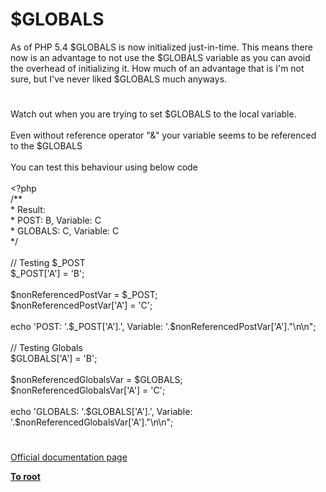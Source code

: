 # $GLOBALS




<div class="phpcode"><span class="html">
As of PHP 5.4 $GLOBALS is now initialized just-in-time. This means there now is an advantage to not use the $GLOBALS variable as you can avoid the overhead of initializing it. How much of an advantage that is I&apos;m not sure, but I&apos;ve never liked $GLOBALS much anyways.</span>
</div>
  

#


<div class="phpcode"><span class="html">
Watch out when you are trying to set $GLOBALS to the local variable.<br><br>Even without reference operator &quot;&amp;&quot; your variable seems to be referenced to the $GLOBALS<br><br>You can test this behaviour using below code<br><br><span class="default">&lt;?php<br></span><span class="comment">/**<br> * Result:<br> * POST: B, Variable: C<br> * GLOBALS: C, Variable: C<br> */<br> <br>// Testing $_POST<br></span><span class="default">$_POST</span><span class="keyword">[</span><span class="string">&apos;A&apos;</span><span class="keyword">] = </span><span class="string">&apos;B&apos;</span><span class="keyword">;<br> <br></span><span class="default">$nonReferencedPostVar </span><span class="keyword">= </span><span class="default">$_POST</span><span class="keyword">;<br></span><span class="default">$nonReferencedPostVar</span><span class="keyword">[</span><span class="string">&apos;A&apos;</span><span class="keyword">] = </span><span class="string">&apos;C&apos;</span><span class="keyword">;<br> <br>echo </span><span class="string">&apos;POST: &apos;</span><span class="keyword">.</span><span class="default">$_POST</span><span class="keyword">[</span><span class="string">&apos;A&apos;</span><span class="keyword">].</span><span class="string">&apos;, Variable: &apos;</span><span class="keyword">.</span><span class="default">$nonReferencedPostVar</span><span class="keyword">[</span><span class="string">&apos;A&apos;</span><span class="keyword">].</span><span class="string">&quot;\n\n&quot;</span><span class="keyword">;<br> <br></span><span class="comment">// Testing Globals<br></span><span class="default">$GLOBALS</span><span class="keyword">[</span><span class="string">&apos;A&apos;</span><span class="keyword">] = </span><span class="string">&apos;B&apos;</span><span class="keyword">;<br> <br></span><span class="default">$nonReferencedGlobalsVar </span><span class="keyword">= </span><span class="default">$GLOBALS</span><span class="keyword">;<br></span><span class="default">$nonReferencedGlobalsVar</span><span class="keyword">[</span><span class="string">&apos;A&apos;</span><span class="keyword">] = </span><span class="string">&apos;C&apos;</span><span class="keyword">;<br> <br>echo </span><span class="string">&apos;GLOBALS: &apos;</span><span class="keyword">.</span><span class="default">$GLOBALS</span><span class="keyword">[</span><span class="string">&apos;A&apos;</span><span class="keyword">].</span><span class="string">&apos;, Variable: &apos;</span><span class="keyword">.</span><span class="default">$nonReferencedGlobalsVar</span><span class="keyword">[</span><span class="string">&apos;A&apos;</span><span class="keyword">].</span><span class="string">&quot;\n\n&quot;</span><span class="keyword">;</span>
</span>
</div>
  

#

[Official documentation page](https://www.php.net/manual/en/reserved.variables.globals.php)

**[To root](/README.md)**